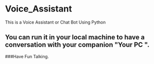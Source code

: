 # Voice_Assistant
This is a Voice Assistant or Chat Bot Using Python
## You can run it in your local machine to have a conversation with your companion "Your PC ". 
###Have Fun Talking.
